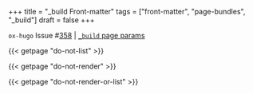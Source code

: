 +++
title = "_build Front-matter"
tags = ["front-matter", "page-bundles", "_build"]
draft = false
+++

`ox-hugo` Issue #[358](https://github.com/kaushalmodi/ox-hugo/issues/358) | [`_build` page params](https://gohugo.io/content-management/build-options/)

{{< getpage "do-not-list" >}}

{{< getpage "do-not-render" >}}

{{< getpage "do-not-render-or-list" >}}
